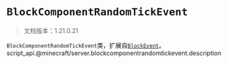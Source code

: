 # `BlockComponentRandomTickEvent`

> 文档版本：1.21.0.21

`BlockComponentRandomTickEvent`类，扩展自[`BlockEvent`](./blockevent.md)。script_api.@minecraft/server.blockcomponentrandomtickevent.description
